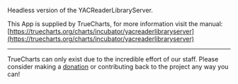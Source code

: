 Headless version of the YACReaderLibraryServer.

This App is supplied by TrueCharts, for more information visit the manual: [https://truecharts.org/charts/incubator/yacreaderlibraryserver](https://truecharts.org/charts/incubator/yacreaderlibraryserver)

---

TrueCharts can only exist due to the incredible effort of our staff.
Please consider making a [donation](https://truecharts.org/about/sponsor) or contributing back to the project any way you can!
